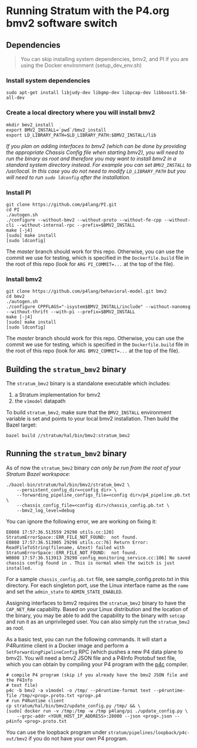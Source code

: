 <!--
Copyright 2018 Barefoot Networks, Inc.
Copyright 2018-present Open Networking Foundation

SPDX-License-Identifier: Apache-2.0
-->

# Running Stratum with the P4.org bmv2 software switch

## Dependencies

> You can skip installing system dependencies, bmv2, and PI if you are
> using the Docker environment (setup_dev_env.sh)

### Install system dependencies
```
sudo apt-get install libjudy-dev libgmp-dev libpcap-dev libboost1.58-all-dev
```

### Create a local directory where you will install bmv2
```
mkdir bmv2_install
export BMV2_INSTALL=`pwd`/bmv2_install
export LD_LIBRARY_PATH=$LD_LIBRARY_PATH:$BMV2_INSTALL/lib
```
*If you plan on adding interfaces to bmv2 (which can be done by providing the
appropriate Chassis Config file when starting bmv2), you will need to run the
binary as root and therefore you may want to install bmv2 in a standard system
directory instead. For example you can set `BMV2_INSTALL` to /usr/local. In this
case you do not need to modify `LD_LIBRARY_PATH` but you will need to run `sudo
ldconfig` after the installation.*

### Install PI
```
git clone https://github.com/p4lang/PI.git
cd PI
./autogen.sh
./configure --without-bmv2 --without-proto --without-fe-cpp --without-cli --without-internal-rpc --prefix=$BMV2_INSTALL
make [-j4]
[sudo] make install
[sudo ldconfig]
```
The *master* branch should work for this repo. Otherwise, you can use the
commit we use for testing, which is specified in the `Dockerfile.build` file in
the root of this repo (look for `ARG PI_COMMIT=...` at the top of the file).

### Install bmv2
```
git clone https://github.com/p4lang/behavioral-model.git bmv2
cd bmv2
./autogen.sh
./configure CPPFLAGS="-isystem$BMV2_INSTALL/include" --without-nanomsg --without-thrift --with-pi --prefix=$BMV2_INSTALL
make [-j4]
[sudo] make install
[sudo ldconfig]
```
The *master* branch should work for this repo. Otherwise, you can use the
commit we use for testing, which is specified in the `Dockerfile.build` file in
the root of this repo (look for `ARG BMV2_COMMIT=...` at the top of the file).

## Building the `stratum_bmv2` binary

The `stratum_bmv2` binary is a standalone executable which includes:
1. a Stratum implementation for bmv2
2. the `v1model` datapath

To build `stratum_bmv2`, make sure that the `BMV2_INSTALL` environment variable
is set and points to your local bmv2 installation. Then build the Bazel target:
```
bazel build //stratum/hal/bin/bmv2:stratum_bmv2
```

## Running the `stratum_bmv2` binary

As of now the `stratum_bmv2` binary *can only be run from the root of your
Stratum Bazel workspace*:

```
./bazel-bin/stratum/hal/bin/bmv2/stratum_bmv2 \
    --persistent_config_dir=<config dir> \
    --forwarding_pipeline_configs_file=<config dir>/p4_pipeline.pb.txt \
    --chassis_config_file=<config dir>/chassis_config.pb.txt \
    --bmv2_log_level=debug
```

You can ignore the following error, we are working on fixing it:
```
E0808 17:57:36.513559 29298 utils.cc:120] StratumErrorSpace::ERR_FILE_NOT_FOUND:  not found.
E0808 17:57:36.513905 29298 utils.cc:76] Return Error: ReadFileToString(filename, &text) failed with StratumErrorSpace::ERR_FILE_NOT_FOUND:  not found.
W0808 17:57:36.513913 29298 config_monitoring_service.cc:106] No saved chassis config found in . This is normal when the switch is just installed.
```

For a sample `chassis_config.pb.txt` file, see sample_config.proto.txt in this
directory. For each singleton port, use the Linux interface name as the `name`
and set the `admin_state` to `ADMIN_STATE_ENABLED`.

Assigning interfaces to bmv2 requires the `stratum_bmv2` binary to have the
`CAP_NET_RAW` capability. Based on your Linux distribution and the location of
the binary, you may be able to add the capability to the binary with `setcap`
and run it as an unprivileged user. You can also simply run the `stratum_bmv2`
as root.

As a basic test, you can run the following commands. It will start a P4Runtime
client in a Docker image and perform a `SetForwardingPipelineConfig` RPC (which
pushes a new P4 data plane to bmv2). You will need a bmv2 JSON file and a P4Info
Protobuf text file, which you can obtain by compiling your P4 program with the
[p4c](https://github.com/p4lang/p4c) compiler.
```
# compile P4 program (skip if you already have the bmv2 JSON file and the P4Info
# text file)
p4c -b bmv2 -a v1model -o /tmp/ --p4runtime-format text --p4runtime-file /tmp/<prog>.proto.txt <prog>.p4
# run P4Runtime client
cp stratum/hal/bin/bmv2/update_config.py /tmp/ && \
[sudo] docker run -v /tmp:/tmp -w /tmp p4lang/pi ./update_config.py \
    --grpc-addr <YOUR_HOST_IP_ADDRESS>:28000 --json <prog>.json --p4info <prog>.proto.txt
```

You can use the loopback program under `stratum/pipelines/loopback/p4c-out/bmv2` if you do not have your own
P4 program.
